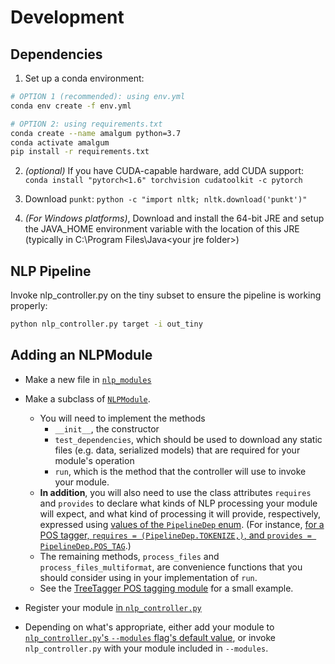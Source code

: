 # Development
## Dependencies
1. Set up a conda environment:

```sh
# OPTION 1 (recommended): using env.yml
conda env create -f env.yml

# OPTION 2: using requirements.txt
conda create --name amalgum python=3.7
conda activate amalgum
pip install -r requirements.txt
```

2. *(optional)* If you have CUDA-capable hardware, add CUDA support: `conda install "pytorch<1.6" torchvision cudatoolkit -c pytorch`

3. Download `punkt`: `python -c "import nltk; nltk.download('punkt')"`

4. *(For Windows platforms)*, Download and install the 64-bit JRE and setup the JAVA_HOME environment variable with the location of this JRE (typically in C:\Program Files\Java\<your jre folder>)

## NLP Pipeline
Invoke nlp_controller.py on the tiny subset to ensure the pipeline is working properly:

```bash
python nlp_controller.py target -i out_tiny
```
## Adding an NLPModule

* Make a new file in [`nlp_modules`](https://github.com/gucorpling/amalgum/tree/master/nlp_modules)

- Make a subclass of [`NLPModule`](https://github.com/gucorpling/amalgum/blob/master/nlp_modules/base.py#L29L250).
  - You will need to implement the methods
    - `__init__`, the constructor
    - `test_dependencies`, which should be used to download any static files (e.g. data, serialized models) that are required for your module's operation
    - `run`, which is the method that the controller will use to invoke your module.
  - **In addition**, you will also need to use the class attributes `requires` and `provides` to declare what kinds of NLP processing your module will expect, and what kind of processing it will provide, respectively, expressed using [values of the `PipelineDep` enum](https://github.com/gucorpling/amalgum/blob/master/nlp_modules/base.py#L12L23). (For instance, [for a POS tagger, `requires = (PipelineDep.TOKENIZE,)`, and `provides = PipelineDep.POS_TAG`](https://github.com/gucorpling/amalgum/blob/master/nlp_modules/tt_tagger.py#L10).)
  - The remaining methods, `process_files` and `process_files_multiformat`, are convenience functions that you should consider using in your implementation of `run`.
  - See the [TreeTagger POS tagging module](https://github.com/gucorpling/amalgum/blob/master/nlp_modules/tt_tagger.py#L10) for a small example.

- Register your module [in `nlp_controller.py`](https://github.com/gucorpling/amalgum/blob/master/nlp_controller.py#L29)

- Depending on what's appropriate, either add your module to [`nlp_controller.py`'s `--modules` flag's default value](https://github.com/gucorpling/amalgum/blob/master/nlp_controller.py#L152L159), or invoke `nlp_controller.py` with your module included in `--modules`.
